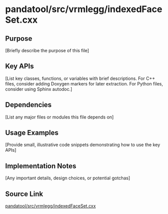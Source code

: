 # pandatool/src/vrmlegg/indexedFaceSet.cxx

## Purpose
[Briefly describe the purpose of this file]

## Key APIs
[List key classes, functions, or variables with brief descriptions.
For C++ files, consider adding Doxygen markers for later extraction.
For Python files, consider using Sphinx autodoc.]

## Dependencies
[List any major files or modules this file depends on]

## Usage Examples
[Provide small, illustrative code snippets demonstrating how to use the key APIs]

## Implementation Notes
[Any important details, design choices, or potential gotchas]

## Source Link
[pandatool/src/vrmlegg/indexedFaceSet.cxx](link_to_source_repository/pandatool/src/vrmlegg/indexedFaceSet.cxx)

